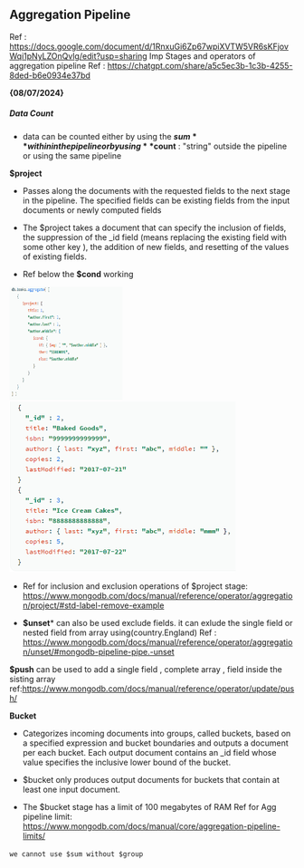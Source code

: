 ## Aggregation Pipeline 
Ref : https://docs.google.com/document/d/1RnxuGi6Zp67wpiXVTW5VR6sKFjovWqi1pNyLZOnQvlg/edit?usp=sharing
Imp Stages and operators of aggregation pipeline
Ref : https://chatgpt.com/share/a5c5ec3b-1c3b-4255-8ded-b6e0934e37bd

**{08/07/2024}**
##### Data Count 
- data can be counted either by using the **$sum** within in the pipeline or by using **$count** : "string" outside the pipeline or using the same pipeline

**$project**
- Passes along the documents with the requested fields to the next stage in the pipeline. The specified fields can be existing fields from the input documents or newly computed fields
- The $project takes a document that can specify the inclusion of fields, the suppression of the _id field (means replacing the existing field with some other key ), the addition of new fields, and resetting of the values of existing fields.

- Ref below the **$cond** working
<img src="image.png" alt="alt text" width="200" height="200" />

<img src="image-1.png" alt="alt text" width="400" height="300" />

- Ref for inclusion and exclusion operations of $project stage: https://www.mongodb.com/docs/manual/reference/operator/aggregation/project/#std-label-remove-example

- **$unset*** 
can also be used exclude fields.
it can exlude the single field or nested field from array using(country.England)
Ref : https://www.mongodb.com/docs/manual/reference/operator/aggregation/unset/#mongodb-pipeline-pipe.-unset

**$push**
can be used to add a single field , complete array , field inside the sisting array
ref:https://www.mongodb.com/docs/manual/reference/operator/update/push/


**Bucket**
- Categorizes incoming documents into groups, called buckets, based on a specified expression and bucket boundaries and outputs a document per each bucket. Each output document contains an _id field whose value specifies the inclusive lower bound of the bucket.

- $bucket only produces output documents for buckets that contain at least one input document.

- The $bucket stage has a limit of 100 megabytes of RAM
Ref for Agg pipeline limit: https://www.mongodb.com/docs/manual/core/aggregation-pipeline-limits/

``` we cannot use $sum without $group ```


